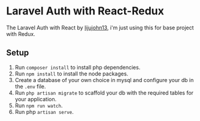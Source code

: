 # Laravel Auth with React-Redux

The Laravel Auth with React by [lijujohn13](https://github.com/lijujohn13/react-laravel-auth), i'm just using this for base project with Redux.

## Setup
1. Run `composer install` to install php dependencies.
2. Run `npm install` to install the node packages.
3. Create a database of your own choice in mysql and configure your db in the `.env` file.
4. Run `php artisan migrate` to scaffold your db with the required tables for your application.
5. Run `npm run watch`.
6. Run php `artisan serve`.

